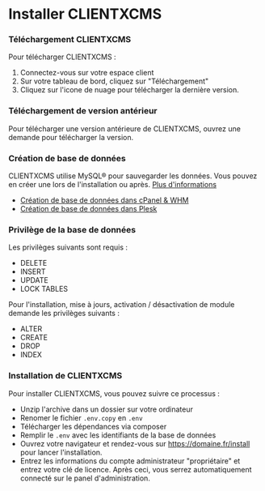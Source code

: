 # Installer CLIENTXCMS

### Téléchargement CLIENTXCMS

Pour télécharger CLIENTXCMS : 
1. Connectez-vous sur votre espace client
2. Sur votre tableau de bord, cliquez sur "Téléchargement"
3. Cliquez sur l'icone de nuage pour télécharger la dernière version.

### Téléchargement de version antérieur

Pour télécharger une version antérieure de CLIENTXCMS, ouvrez une demande pour télécharger la version.

### Création de base de données
CLIENTXCMS utilise MySQL® pour sauvegarder les données. Vous pouvez en créer une lors de l'installation ou après. [Plus d'informations](https://clientxcms.com/docsc/fr/database)

- [Création de base de données dans cPanel & WHM](https://docs.cpanel.net/cpanel/databases/mysql-database-wizard/)
- [Création de base de données dans Plesk](https://docs.plesk.com/en-US/17.0/customer-guide/advanced-website-databases.69535/)
### Privilège de la base de données
Les privilèges suivants sont requis :
- DELETE
- INSERT
- UPDATE
- LOCK TABLES

Pour l'installation, mise à jours, activation / désactivation de module demande les privilèges suivants : 
- ALTER
- CREATE
- DROP
- INDEX

### Installation de CLIENTXCMS

Pour installer CLIENTXCMS, vous pouvez suivre ce processus : 
- Unzip l'archive dans un dossier sur votre ordinateur
- Renomer le fichier `.env.copy` en `.env`
- Télécharger les dépendances via composer
- Remplir le `.env` avec les identifiants de la base de données
- Ouvrez votre navigateur et rendez-vous sur https://domaine.fr/install pour lancer l'installation.
- Entrez les informations du compte administrateur "propriétaire" et entrez votre clé de licence.
Après ceci, vous serrez automatiquement connecté sur le panel d'administration.